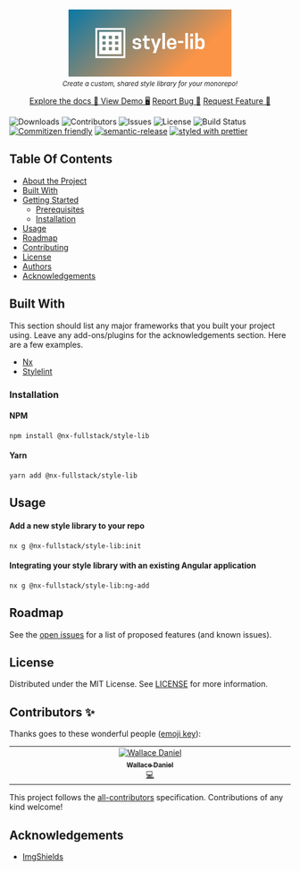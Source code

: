 <br/>
<p align="center">
  <a href="https://github.com/wgd3/@nx-fullstack/style-lib">
    <img src="assets/images/cover.png" alt="Logo" height="120">
  </a>
  <br>
  <small>
    <i>Create a custom, shared style library for your monorepo!</i>
  </small>

  <p align="center">
    <a href="https://github.com/@nx-fullstack/style-lib">
      Explore the docs 📘
    </a>
    <a href="https://github.com/@nx-fullstack/style-lib">View Demo 🖥</a>
    <a href="https://github.com/@nx-fullstack/style-lib/issues">Report Bug 🐛</a>
    <a href="https://github.com/@nx-fullstack/style-lib/issues">Request Feature 🧰</a>
  </p>
</p>

![Downloads](https://img.shields.io/github/downloads/nxfullstack/style-lib/total) ![Contributors](https://img.shields.io/github/contributors/nxfullstack/style-lib?color=dark-green) ![Issues](https://img.shields.io/github/issues/nxfullstack/style-lib) ![License](https://img.shields.io/github/license/nxfullstack/style-lib) ![Build Status](https://img.shields.io/github/actions/workflow/status/nxfullstack/style-lib/ci.yml?branch=main) [![Commitizen friendly](https://img.shields.io/badge/commitizen-friendly-brightgreen.svg)](http://commitizen.github.io/cz-cli/) [![semantic-release](https://img.shields.io/badge/%20%20%F0%9F%93%A6%F0%9F%9A%80-semantic--release-e5079.svg)](https://github.com/semantic-release/semantic-release) [![styled with prettier](https://img.shields.io/badge/styled_with-prettier-ff69b4.svg)](https://github.com/prettier/prettier)

## Table Of Contents

- [About the Project](#about-the-project)
- [Built With](#built-with)
- [Getting Started](#getting-started)
  - [Prerequisites](#prerequisites)
  - [Installation](#installation)
- [Usage](#usage)
- [Roadmap](#roadmap)
- [Contributing](#contributing)
- [License](#license)
- [Authors](#authors)
- [Acknowledgements](#acknowledgements)

## Built With

This section should list any major frameworks that you built your project using. Leave any add-ons/plugins for the acknowledgements section. Here are a few examples.

- [Nx](https://nx.dev)
- [Stylelint](https://github.com/stylelint/stylelint)

### Installation

#### NPM

```shell
npm install @nx-fullstack/style-lib
```

#### Yarn

```shell
yarn add @nx-fullstack/style-lib
```

## Usage

#### Add a new style library to your repo

```shell
nx g @nx-fullstack/style-lib:init
```

#### Integrating your style library with an existing Angular application

```shell
nx g @nx-fullstack/style-lib:ng-add
```

## Roadmap

See the [open issues](https://github.com/wgd3/@nx-fullstack/style-lib/issues) for a list of proposed features (and known issues).

<!-- ### Creating A Pull Request

1. Fork the Project
2. Create your Feature Branch (`git checkout -b feature/AmazingFeature`)
3. Commit your Changes (`git commit -m 'Add some AmazingFeature'`)
4. Push to the Branch (`git push origin feature/AmazingFeature`)
5. Open a Pull Request -->

## License

Distributed under the MIT License. See [LICENSE](https://github.com/wgd3/@nx-fullstack/style-lib/blob/main/LICENSE.md) for more information.

## Contributors ✨

Thanks goes to these wonderful people ([emoji key](https://allcontributors.org/docs/en/emoji-key)):

<!-- ALL-CONTRIBUTORS-LIST:START - Do not remove or modify this section -->
<!-- prettier-ignore-start -->
<!-- markdownlint-disable -->
<table>
  <tbody>
    <tr>
      <td align="center" valign="top" width="14.28%"><a href="https://thefullstack.engineer/"><img src="https://avatars.githubusercontent.com/u/5431570?v=4?s=100" width="100px;" alt="Wallace Daniel"/><br /><sub><b>Wallace Daniel</b></sub></a><br /><a href="https://github.com/@nx-fullstack/style-lib/commits?author=wgd3" title="Code">💻</a></td>
    </tr>
  </tbody>
</table>

<!-- markdownlint-restore -->
<!-- prettier-ignore-end -->

<!-- ALL-CONTRIBUTORS-LIST:END -->

This project follows the [all-contributors](https://github.com/all-contributors/all-contributors) specification. Contributions of any kind welcome!

## Acknowledgements

- [ImgShields](https://shields.io/)
